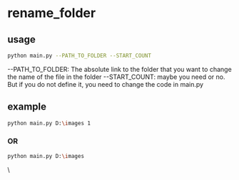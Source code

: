 # rename_folder
 
## usage
```bash
python main.py --PATH_TO_FOLDER --START_COUNT
```
--PATH_TO_FOLDER: The absolute link to the folder that you want to change the name of the file in the folder
--START_COUNT: maybe you need or no. But if you do not define it, you need to change the code in main.py

## example
```bash
python main.py D:\images 1
```
### OR
```bash
python main.py D:\images
```
\
